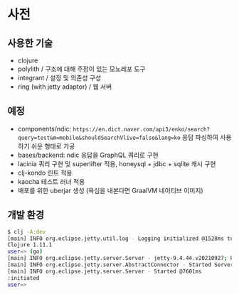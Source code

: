 # 사전

## 사용한 기술

- clojure
- polylith / 구조에 대해 주장이 있는 모노레포 도구
- integrant / 설정 및 의존성 구성
- ring (with jetty adaptor) / 웹 서버

## 예정

- components/ndic: `https://en.dict.naver.com/api3/enko/search?query=test&m=mobile&shouldSearchVlive=false&lang=ko` 응답 파싱하여 사용하기 쉬운 형태로 가공
- bases/backend: ndic 응답을 GraphQL 쿼리로 구현
- lacinia 쿼리 구현 및 superlifter 적용, honeysql + jdbc + sqlite 캐시 구현
- clj-kondo 린트 적용
- kaocha 테스트 러너 적용
- 배포를 위한 uberjar 생성 (욕심을 내본다면 GraalVM 네이티브 이미지)

## 개발 환경

```sh
$ clj -A:dev
[main] INFO org.eclipse.jetty.util.log - Logging initialized @1528ms to org.eclipse.jetty.util.log.Slf4jLog
Clojure 1.11.1
user=> (go)
[main] INFO org.eclipse.jetty.server.Server - jetty-9.4.44.v20210927; built: 2021-09-27T23:02:44.612Z; git: 8da83308eeca865e495e53ef315a249d63ba9332; jvm 18.0.1+0
[main] INFO org.eclipse.jetty.server.AbstractConnector - Started ServerConnector@6c830ebd{HTTP/1.1, (http/1.1)}{0.0.0.0:8000}
[main] INFO org.eclipse.jetty.server.Server - Started @7601ms
:initiated
user=>
```
